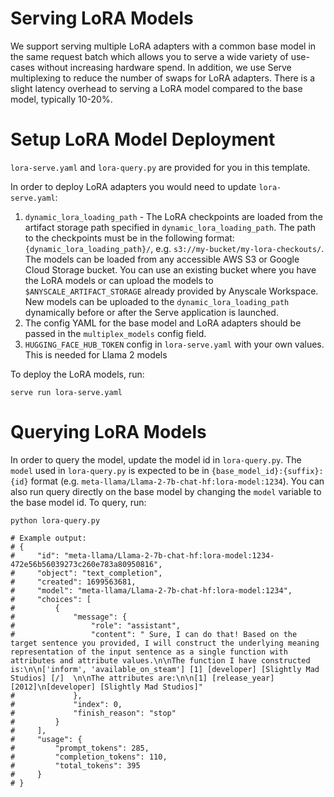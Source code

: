 # Serving LoRA Models

We support serving multiple LoRA adapters with a common base model in the same request batch which allows you to serve a wide variety of use-cases without increasing hardware spend. In addition, we use Serve multiplexing to reduce the number of swaps for LoRA adapters. There is a slight latency overhead to serving a LoRA model compared to the base model, typically 10-20%. 

# Setup LoRA Model Deployment

`lora-serve.yaml` and `lora-query.py` are provided for you in this template. 

In order to deploy LoRA adapters you would need to update `lora-serve.yaml`:
1. `dynamic_lora_loading_path` - The LoRA checkpoints are loaded from the artifact storage path specified in `dynamic_lora_loading_path`. The path to the checkpoints must be in the following format: `{dynamic_lora_loading_path}/`, e.g. `s3://my-bucket/my-lora-checkouts/`. The models can be loaded from any accessible AWS S3 or Google Cloud Storage bucket. You can use an existing bucket where you have the LoRA models or can upload the models to `$ANYSCALE_ARTIFACT_STORAGE` already provided by Anyscale Workspace. New models can be uploaded to the `dynamic_lora_loading_path` dynamically before or after the Serve application is launched.
2. The config YAML for the base model and LoRA adapters should be passed in the `multiplex_models` config field.
3. `HUGGING_FACE_HUB_TOKEN` config in `lora-serve.yaml` with your own values. This is needed for Llama 2 models

To deploy the LoRA models, run:
```shell
serve run lora-serve.yaml
```

# Querying LoRA Models
In order to query the model, update the model id in `lora-query.py`. The `model` used in `lora-query.py` is expected to be in `{base_model_id}:{suffix}:{id}` format (e.g. `meta-llama/Llama-2-7b-chat-hf:lora-model:1234`). You can also run query directly on the base model by changing the `model` variable to the base model id. To query, run:

```shell
python lora-query.py

# Example output:
# {
#     "id": "meta-llama/Llama-2-7b-chat-hf:lora-model:1234-472e56b56039273c260e783a80950816",
#     "object": "text_completion",
#     "created": 1699563681,
#     "model": "meta-llama/Llama-2-7b-chat-hf:lora-model:1234",
#     "choices": [
#         {
#             "message": {
#                 "role": "assistant",
#                 "content": " Sure, I can do that! Based on the target sentence you provided, I will construct the underlying meaning representation of the input sentence as a single function with attributes and attribute values.\n\nThe function I have constructed is:\n\n['inform', 'available_on_steam'] [1] [developer] [Slightly Mad Studios] [/]  \n\nThe attributes are:\n\n[1] [release_year] [2012]\n[developer] [Slightly Mad Studios]"
#             },
#             "index": 0,
#             "finish_reason": "stop"
#         }
#     ],
#     "usage": {
#         "prompt_tokens": 285,
#         "completion_tokens": 110,
#         "total_tokens": 395
#     }
# }
```
